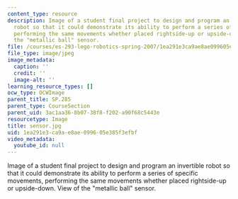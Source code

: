 ```yaml
---
content_type: resource
description: Image of a student final project to design and program an invertible
  robot so that it could demonstrate its ability to perform a series of specific movements,
  performing the same movements whether placed rightside-up or upside-down. View of
  the "metallic ball" sensor.
file: /courses/es-293-lego-robotics-spring-2007/1ea291e3ca9ae8ae099605e385f3efbf_sensor.jpg
file_type: image/jpeg
image_metadata:
  caption: ''
  credit: ''
  image-alt: ''
learning_resource_types: []
ocw_type: OCWImage
parent_title: SP.285
parent_type: CourseSection
parent_uid: 3ac1aa36-8b07-38f8-f202-a90f68c5443e
resourcetype: Image
title: sensor.jpg
uid: 1ea291e3-ca9a-e8ae-0996-05e385f3efbf
video_metadata:
  youtube_id: null
---
```

Image of a student final project to design and program an invertible robot so that it could demonstrate its ability to perform a series of specific movements, performing the same movements whether placed rightside-up or upside-down. View of the "metallic ball" sensor.